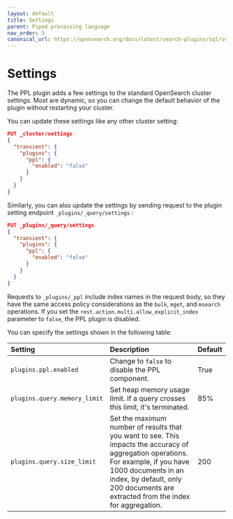 ```yaml
---
layout: default
title: Settings
parent: Piped processing language
nav_order: 3
canonical_url: https://opensearch.org/docs/latest/search-plugins/sql/settings/
---
```


# Settings

The PPL plugin adds a few settings to the standard OpenSearch cluster settings. Most are dynamic, so you can change the default behavior of the plugin without restarting your cluster.

You can update these settings like any other cluster setting:

```json
PUT _cluster/settings
{
  "transient": {
    "plugins": {
      "ppl": {
        "enabled": "false"
      }
    }
  }
}
```

Similarly, you can also update the settings by sending request to the plugin setting endpoint `_plugins/_query/settings` :
```json
PUT _plugins/_query/settings
{
  "transient": {
    "plugins": {
      "ppl": {
        "enabled": "false"
      }
    }
  }
}
```

Requests to `_plugins/_ppl` include index names in the request body, so they have the same access policy considerations as the `bulk`, `mget`, and `msearch` operations. If you set the `rest.action.multi.allow_explicit_index` parameter to `false`, the PPL plugin is disabled.

You can specify the settings shown in the following table:

Setting | Description | Default
:--- | :--- | :---
`plugins.ppl.enabled` | Change to `false` to disable the PPL component. | True
`plugins.query.memory_limit` | Set heap memory usage limit. If a query crosses this limit, it's terminated. | 85%
`plugins.query.size_limit` | Set the maximum number of results that you want to see. This impacts the accuracy of aggregation operations. For example, if you have 1000 documents in an index, by default, only 200 documents are extracted from the index for aggregation. | 200
